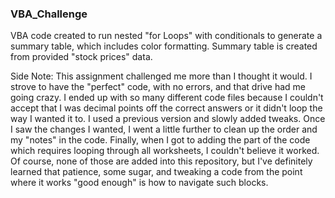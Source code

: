 ### VBA_Challenge

VBA code created to run nested "for Loops" with conditionals to generate a summary table, which includes color formatting. Summary table is created from provided "stock prices" data.


Side Note: This assignment challenged me more than I thought it would. I strove to have the "perfect" code, with no errors, and that drive had me going crazy. I ended up with so many different code files because I couldn't accept that I was decimal points off the correct answers or it didn't loop the way I wanted it to. I used a previous version and slowly added tweaks. Once I saw the changes I wanted, I went a little further to clean up the order and my "notes" in the code. Finally, when I got to adding the part of the code which requires looping through all worksheets, I couldn't believe it worked. Of course, none of those are added into this repository, but I've definitely learned that patience, some sugar, and tweaking a code from the point where it works "good enough" is how to navigate such blocks.
